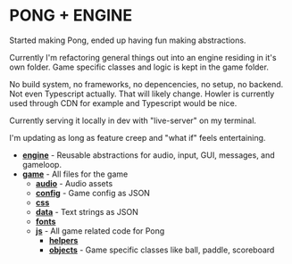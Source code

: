 # PONG + ENGINE

Started making Pong, ended up having fun making abstractions.

Currently I'm refactoring general things out into an engine residing in it's own folder. Game specific classes and logic is kept in the game folder.

No build system, no frameworks, no depencencies, no setup, no backend. Not even Typescript actually. That will likely change. Howler is currently used through CDN for example and Typescript would be nice.

Currently serving it locally in dev with "live-server" on my terminal.

I'm updating as long as feature creep and "what if" feels entertaining.

<!-- tree generated by markdown-notes-tree starts here -->

-   [**engine**](engine) - Reusable abstractions for audio, input, GUI, messages, and gameloop.
-   [**game**](game) - All files for the game
    -   [**audio**](game/audio) - Audio assets
    -   [**config**](game/config) - Game config as JSON
    -   [**css**](game/css)
    -   [**data**](game/data) - Text strings as JSON
    -   [**fonts**](game/fonts)
    -   [**js**](game/js) - All game related code for Pong
        -   [**helpers**](game/js/helpers)
        -   [**objects**](game/js/objects) - Game specific classes like ball, paddle, scoreboard

<!-- tree generated by markdown-notes-tree ends here -->
